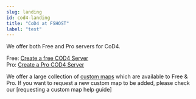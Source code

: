 ```yaml
---
slug: landing
id: cod4-landing
title: "CoD4 at FSHOST"
label: "test"
---
```


We offer both Free and Pro servers for CoD4.

Free: [Create a free COD4 Server](https://fshost.me/free/cod4)  
Pro: [Create a Pro COD4 Server](https://fshost.me/pro/pricing/cod4)

We offer a large collection of [custom maps](https://dl.fsho.st/cod4/usermaps/) which are available to Free & Pro. If you want to request a new custom map to be added, please check our [requesting a custom map help guide]
